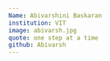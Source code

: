 ```yaml
---
Name: Abivarshini Baskaran
institution: VIT
image: abivarsh.jpg 
quote: one step at a time
github: Abivarsh
---
```

